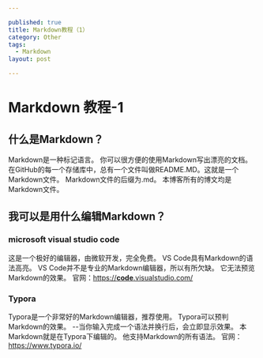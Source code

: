 ```yaml
---

published: true
title: Markdown教程（1）
category: Other
tags: 
  - Markdown
layout: post

---
```


# Markdown 教程-1

## 什么是Markdown？
Markdown是一种标记语言。
你可以很方便的使用Markdown写出漂亮的文档。
在GitHub的每一个存储库中，总有一个文件叫做README.MD。这就是一个Markdown文件。
Markdown文件的后缀为.md。
本博客所有的博文均是Markdown文件。

##  我可以是用什么编辑Markdown？
###  microsoft visual studio code
这是一个极好的编辑器，由微软开发，完全免费。
VS Code具有Markdown的语法高亮。
VS Code并不是专业的Markdown编辑器，所以有所欠缺。
它无法预览Markdown的效果。
官网：[https://**code**.visualstudio.com/](http://www.baidu.com/link?url=E3T3XvyFn46tb036ziSc7A0oAYaTgTHCsVbZRteXG8MvPGPFHegR_TVD2B-PREVK)
### Typora
Typora是一个非常好的Markdown编辑器，推荐使用。
Typora可以预判Markdown的效果。
--当你输入完成一个语法并换行后，会立即显示效果。
本Markdown就是在Typora下编辑的。
他支持Markdown的所有语法。
官网：https://www.typora.io/


